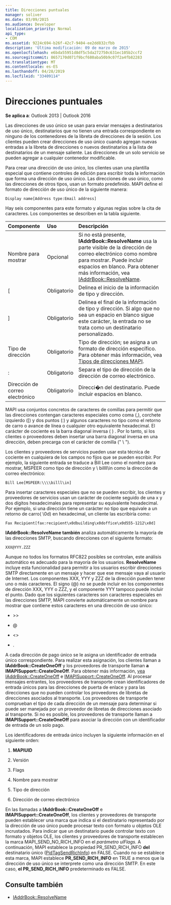 ```yaml
---
title: Direcciones puntuales
manager: soliver
ms.date: 03/09/2015
ms.audience: Developer
localization_priority: Normal
api_type:
- COM
ms.assetid: 9224c694-b26f-42c7-9404-ee2dd832cfbb
description: 'Última modificación: 09 de marzo de 2015'
ms.openlocfilehash: e6bda55951d8df5c5da272750c631ec105b2ccf2
ms.sourcegitcommit: 8657170d071f9bcf680aba50b9c07f2a4fb82283
ms.translationtype: MT
ms.contentlocale: es-ES
ms.lasthandoff: 04/28/2019
ms.locfileid: "33409114"
---
```

# <a name="one-off-addresses"></a>Direcciones puntuales

**Se aplica a**: Outlook 2013 | Outlook 2016 
  
Las direcciones de uso único se usan para enviar mensajes a destinatarios de uso único, destinatarios que no tienen una entrada correspondiente en ninguno de los contenedores de la libreta de direcciones de la sesión. Los clientes pueden crear direcciones de uso único cuando agregan nuevas entradas a la libreta de direcciones o nuevos destinatarios a la lista de destinatarios de un mensaje saliente. Las direcciones de un solo servicio se pueden agregar a cualquier contenedor modificable.
  
Para crear una dirección de uso único, los clientes usan una plantilla especial que contiene controles de edición para escribir toda la información que forma una dirección de uso único. Las direcciones de uso único, como las direcciones de otros tipos, usan un formato predefinido. MAPI define el formato de dirección de uso único de la siguiente manera:
  
`Display name[Address type:Email address]`
  
Hay seis componentes para este formato y algunas reglas sobre la cita de caracteres. Los componentes se describen en la tabla siguiente.
  
|**Componente**|**Uso**|**Descripción**|
|:-----|:-----|:-----|
|Nombre para mostrar  <br/> |Opcional  <br/> |Si no está presente, **IAddrBook::ResolveName** usa la parte visible de la dirección de correo electrónico como nombre para mostrar. Puede incluir espacios en blanco. Para obtener más información, vea [IAddrBook::ResolveName](iaddrbook-resolvename.md).  <br/> |
|[  <br/> |Obligatorio  <br/> |Delinea el inicio de la información de tipo y dirección.  <br/> |
|]  <br/> |Obligatorio  <br/> |Delinea el final de la información de tipo y dirección. Si algo que no sea un espacio en blanco sigue este carácter, la entrada no se trata como un destinatario personalizado.  <br/> |
|Tipo de dirección  <br/> |Obligatorio  <br/> |Tipo de dirección; se asigna a un formato de dirección específico. Para obtener más información, vea [Tipos de direcciones MAPI](mapi-address-types.md).  <br/> |
|:  <br/> |Obligatorio  <br/> |Separa el tipo de dirección de la dirección de correo electrónico.  <br/> |
|Dirección de correo electrónico  <br/> |Obligatorio  <br/> |Direcci�n del destinatario. Puede incluir espacios en blanco.  <br/> |
   
MAPI usa conjuntos concretos de caracteres de comillas para permitir que las direcciones contengan caracteres especiales como coma (,), corchete izquierdo ([) y dos puntos (:) y algunos caracteres no tipo como el retorno de carro o avance de línea o cualquier otro equivalente hexadecimal. El carácter de cociente es la barra diagonal inversa ( \) . Por lo tanto, si los clientes o proveedores deben insertar una barra diagonal inversa en una dirección, deben precarga con el carácter de comilla (" \\ ").
  
Los clientes y proveedores de servicios pueden usar esta técnica de cociente en cualquiera de los campos no fijos que se pueden escribir. Por ejemplo, la siguiente entrada se traduce a Bill Lee como el nombre para mostrar, MSPEER como tipo de dirección y \\ billll\in como la dirección de correo electrónico:
  
`Bill Lee[MSPEER:\\\\billl\in]`

Para insertar caracteres especiales que no se pueden escribir, los clientes y proveedores de servicios usan un carácter de cociente seguido de una x y dos dígitos hexadecimales para representar su equivalente hexadecimal. Por ejemplo, si una dirección tiene un carácter no tipo que equivale a un retorno de carro( \0d) en hexadecimal, un cliente las escribiría como:
  
`Fax Recipient[fax:recipient\x0dbuilding\x0doffice\x0d555-1212\x0d]`

**IAddrBook::ResolveName también** analiza automáticamente la mayoría de las direcciones SMTP, buscando direcciones con el siguiente formato: 
  
`XXX@YYY.ZZZ`

Aunque no todos los formatos RFC822 posibles se controlan, este análisis automático es adecuado para la mayoría de los usuarios. **ResolveName** incluye esta funcionalidad para permitir a los usuarios escribir direcciones SMTP directamente en un mensaje y hacer que ese mensaje vaya al usuario de Internet. Los componentes XXX, YYY y ZZZ de la dirección pueden tener uno o más caracteres. El signo (@) no se puede incluir en los componentes de dirección XXX, YYY o ZZZ, y el componente YYY tampoco puede incluir el punto. Dado que los siguientes caracteres son caracteres especiales en las direcciones SMTP, MAPI convierte automáticamente un nombre para mostrar que contiene estos caracteres en una dirección de uso único: 
  
- \>\>
    
- @
    
- \<\>
    
- .
    
A cada dirección de pago único se le asigna un identificador de entrada único correspondiente. Para realizar esta asignación, los clientes llaman a **IAddrBook::CreateOneOff** y los proveedores de transporte llaman **a IMAPISupport::CreateOneOff**. Para obtener más información, [vea IAddrBook::CreateOneOff](iaddrbook-createoneoff.md) e [IMAPISupport::CreateOneOff](imapisupport-createoneoff.md). Al procesar mensajes entrantes, los proveedores de transporte crean identificadores de entrada únicos para las direcciones de puerta de enlace y para las direcciones que no pueden controlar los proveedores de libretas de direcciones asociados al transporte. Los proveedores de transporte comprueban el tipo de cada dirección de un mensaje para determinar si puede ser manejada por un proveedor de libretas de direcciones asociado al transporte. Si no es posible, los proveedores de transporte llaman a **IMAPISupport::CreateOneOff** para asociar la dirección con un identificador de entrada de un solo pago. 
  
Los identificadores de entrada único incluyen la siguiente información en el siguiente orden:
  
1. **MAPIUID**
    
2. Versión
    
3. Flags
    
4. Nombre para mostrar
    
5. Tipo de dirección
    
6. Dirección de correo electrónico
    
En las llamadas a **IAddrBook::CreateOneOff** e **IMAPISupport::CreateOneOff**, los clientes y proveedores de transporte pueden establecer una marca que indica si el destinatario representado por la dirección de uso único puede procesar texto con formato u objetos OLE incrustados. Para indicar que un destinatario puede controlar texto con formato y objetos OLE, los clientes y proveedores de transporte establecen la marca MAPI_SEND_NO_RICH_INFO en el _parámetro ulFlags._ A continuación, MAPI establece la propiedad PR_SEND_RICH_INFO **del** destinatario único ([PidTagSendRichInfo](pidtagsendrichinfo-canonical-property.md)) en FALSE. Cuando no se establece esta marca, MAPI establece **PR_SEND_RICH_INFO** en TRUE a menos que la dirección de uso único se interprete como una dirección SMTP. En este caso, **el PR_SEND_RICH_INFO** predeterminado es FALSE. 
  
## <a name="see-also"></a>Consulte también

- [IAddrBook::ResolveName](iaddrbook-resolvename.md)

